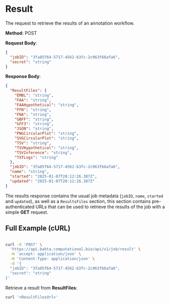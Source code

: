 # Result

The request to retrieve the results of an annotation workflow.

**Method**: POST

**Request Body**:

```json
{
  "jobID": "3fa85f64-5717-4562-b3fc-2c963f66afa6",
  "secret": "string"
}
```

**Response Body**:

```json
{
  "ResultFiles": {
    "EMBL": "string",
    "FAA": "string",
    "FAAHypothetical": "string",
    "FFN": "string",
    "FNA": "string",
    "GBFF": "string",
    "GFF3": "string",
    "JSON": "string",
    "PNGCircularPlot": "string",
    "SVGCircularPlot": "string",
    "TSV": "string",
    "TSVHypothetical": "string",
    "TSVInference": "string",
    "TXTLogs": "string"
  },
  "jobID": "3fa85f64-5717-4562-b3fc-2c963f66afa6",
  "name": "string",
  "started": "2025-01-07T20:12:26.387Z",
  "updated": "2025-01-07T20:12:26.387Z"
}
```

The results response contains the usual job metadata (`jobID`, `name`, `started` and `updated`), as well as a `ResultsFiles` section, this section contains pre-authenticated URLs that can be used to retrieve the results of the job with a simple **GET** request. 

## Full Example (cURL)

```bash

curl -X 'POST' \
  'https://api.bakta.computational.bio/api/v1/job/result' \
  -H 'accept: application/json' \
  -H 'Content-Type: application/json' \
  -d '{
  "jobID": "3fa85f64-5717-4562-b3fc-2c963f66afa6",
  "secret": "string"
}'
``` 

Retrieve a result from **ResultFiles**:

```bash
curl '<ResultFilesUrl>'
```
